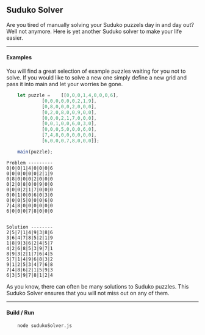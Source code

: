 
## Suduko Solver

Are you tired of manually solving your Suduko puzzels day in and day out?
Well not anymore. Here is yet another Suduko solver to make your life easier.

---

#### Examples
You will find a great selection of example puzzles waiting for you not to solve. If you would like to solve a new one simply define a new grid and pass it into main and let your worries be gone.

```javascript
	let puzzle = 	[[0,0,0,1,4,0,0,0,6],
			 [0,0,0,0,0,0,2,1,9],
			 [0,8,0,0,0,2,0,0,0],
			 [0,2,0,8,0,0,9,0,0],
			 [0,0,0,2,1,7,0,0,0],
			 [0,0,1,0,0,6,0,3,0],
			 [0,0,0,5,0,0,0,6,0],
			 [7,4,8,0,0,0,0,0,0],
			 [6,0,0,0,7,8,0,0,0]];

	main(puzzle);
```

```
Problem ---------
0|0|0|1|4|0|0|0|6
0|0|0|0|0|0|2|1|9
0|8|0|0|0|2|0|0|0
0|2|0|8|0|0|9|0|0
0|0|0|2|1|7|0|0|0
0|0|1|0|0|6|0|3|0
0|0|0|5|0|0|0|6|0
7|4|8|0|0|0|0|0|0
6|0|0|0|7|8|0|0|0


Solution --------
2|5|7|1|4|9|3|8|6
3|6|4|7|8|5|2|1|9
1|8|9|3|6|2|4|5|7
4|2|6|8|5|3|9|7|1
8|9|3|2|1|7|6|4|5
5|7|1|4|9|6|8|3|2
9|1|2|5|3|4|7|6|8
7|4|8|6|2|1|5|9|3
6|3|5|9|7|8|1|2|4
```

As you know, there can often be many solutions to Suduko puzzles. This Suduko Solver ensures that you will not miss out on any of them.

---

#### Build / Run
```
	node sudukoSolver.js
```